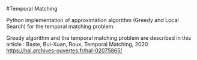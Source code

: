 #Temporal Matching

Python implementation of approximation algorithm (Greedy and Local Search) for the temporal matching problem.

Greedy algorithm and the temporal matching problem are described in this article : Baste, Bui-Xuan, Roux, Temporal Matching, 2020 <br>
https://hal.archives-ouvertes.fr/hal-02075865/
